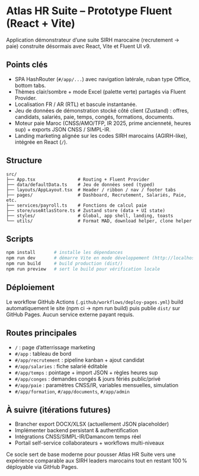 # Atlas HR Suite – Prototype Fluent (React + Vite)

Application démonstrateur d’une suite SIRH marocaine (recrutement → paie) construite désormais avec React, Vite et Fluent UI v9.

## Points clés
- SPA HashRouter (`#/app/...`) avec navigation latérale, ruban type Office, bottom tabs.
- Thèmes clair/sombre + mode Excel (palette verte) partagés via Fluent Provider.
- Localisation FR / AR (RTL) et bascule instantanée.
- Jeu de données de démonstration stocké côté client (Zustand) : offres, candidats, salariés, paie, temps, congés, formations, documents.
- Moteur paie Maroc (CNSS/AMO/TFP, IR 2025, prime ancienneté, heures sup) + exports JSON CNSS / SIMPL-IR.
- Landing marketing alignée sur les codes SIRH marocains (AGIRH-like), intégrée en React (`/`).

## Structure
```
src/
├── App.tsx                # Routing + Fluent Provider
├── data/defaultData.ts    # Jeu de données seed (typed)
├── layouts/AppLayout.tsx  # Header / ribbon / nav / footer tabs
├── pages/                 # Dashboard, Recrutement, Salariés, Paie, etc.
├── services/payroll.ts    # Fonctions de calcul paie
├── store/useAtlasStore.ts # Zustand store (data + UI state)
├── styles/                # Global, app shell, landing, toasts
└── utils/                 # Format MAD, download helper, clone helper
```

## Scripts
```bash
npm install       # installe les dépendances
npm run dev       # démarre Vite en mode développement (http://localhost:5173)
npm run build     # build production (dist/)
npm run preview   # sert le build pour vérification locale
```

## Déploiement
Le workflow GitHub Actions (`.github/workflows/deploy-pages.yml`) build automatiquement le site (npm ci → npm run build) puis publie `dist/` sur GitHub Pages. Aucun service externe payant requis.

## Routes principales
- `/` : page d’atterrissage marketing
- `#/app` : tableau de bord
- `#/app/recrutement` : pipeline kanban + ajout candidat
- `#/app/salaries` : fiche salarié éditable
- `#/app/temps` : pointage + import JSON + règles heures sup
- `#/app/conges` : demandes congés & jours fériés public/privé
- `#/app/paie` : paramètres CNSS/IR, variables mensuelles, simulation
- `#/app/formation`, `#/app/documents`, `#/app/admin`

## À suivre (itérations futures)
- Brancher export DOCX/XLSX (actuellement JSON placeholder)
- Implémenter backend persistant & authentification
- Intégrations CNSS/SIMPL-IR/Damancom temps réel
- Portail self-service collaborateurs + workflows multi-niveaux

Ce socle sert de base moderne pour pousser Atlas HR Suite vers une expérience comparable aux SIRH leaders marocains tout en restant 100 % déployable via GitHub Pages.
